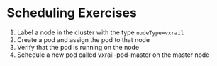 # Scheduling Exercises

1. Label a node in the cluster with the type ```nodeType=vxrail```
3. Create a pod and assign the pod to that node
4. Verify that the pod is running on the node
5. Schedule a new pod called vxrail-pod-master on the master node
